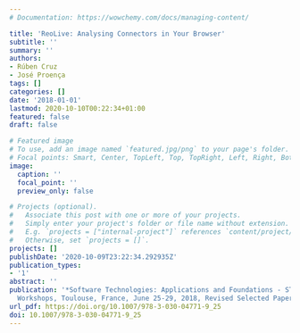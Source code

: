 ```yaml
---
# Documentation: https://wowchemy.com/docs/managing-content/

title: 'ReoLive: Analysing Connectors in Your Browser'
subtitle: ''
summary: ''
authors:
- Rúben Cruz
- José Proença
tags: []
categories: []
date: '2018-01-01'
lastmod: 2020-10-10T00:22:34+01:00
featured: false
draft: false

# Featured image
# To use, add an image named `featured.jpg/png` to your page's folder.
# Focal points: Smart, Center, TopLeft, Top, TopRight, Left, Right, BottomLeft, Bottom, BottomRight.
image:
  caption: ''
  focal_point: ''
  preview_only: false

# Projects (optional).
#   Associate this post with one or more of your projects.
#   Simply enter your project's folder or file name without extension.
#   E.g. `projects = ["internal-project"]` references `content/project/deep-learning/index.md`.
#   Otherwise, set `projects = []`.
projects: []
publishDate: '2020-10-09T23:22:34.292935Z'
publication_types:
- '1'
abstract: ''
publication: '*Software Technologies: Applications and Foundations - STAF 2018 Collocated
  Workshops, Toulouse, France, June 25-29, 2018, Revised Selected Papers*'
url_pdf: https://doi.org/10.1007/978-3-030-04771-9_25
doi: 10.1007/978-3-030-04771-9_25
---
```

